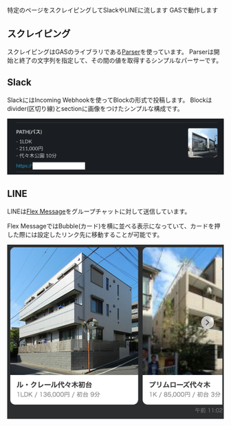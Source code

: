 特定のページをスクレイピングしてSlackやLINEに流します
GASで動作します

## スクレイピング
スクレイピングはGASのライブラリである[Parser](https://www.kutil.org/2016/01/easy-data-scrapping-with-google-apps.html)を使っています。
Parserは開始と終了の文字列を指定して、その間の値を取得するシンプルなパーサーです。

## Slack
SlackにはIncoming Webhookを使ってBlockの形式で投稿します。
Blockはdivider(区切り線)とsectionに画像をつけたシンプルな構成です。

![SLACKに投稿したときの画像](https://raw.githubusercontent.com/sesta/assets/master/images/scraping-estate/post-slack.png)

## LINE
LINEは[Flex Message](https://developers.line.biz/ja/docs/messaging-api/using-flex-messages/)をグループチャットに対して送信しています。

Flex MessageではBubble(カード)を横に並べる表示になっていて、カードを押した際には設定したリンク先に移動することが可能です。

![LINEに投稿したときの画像](https://raw.githubusercontent.com/sesta/assets/master/images/scraping-estate/post-line.png)


